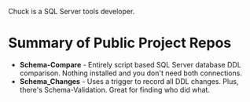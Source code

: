 Chuck is a SQL Server tools developer.

# Summary of Public Project Repos
- **Schema-Compare** - Entirely script based SQL Server database DDL comparison. Nothing installed and you don't need both connections.
- **Schema_Changes** - Uses a trigger to record all DDL changes. Plus, there's Schema-Validation. Great for finding who did what.

